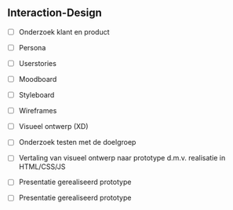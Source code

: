 Interaction-Design
---------------------------------------
* [ ] Onderzoek klant en product
* [ ] Persona
* [ ] Userstories
* [ ] Moodboard
* [ ] Styleboard
* [ ] Wireframes
* [ ] Visueel ontwerp (XD)
* [ ] Onderzoek testen met de doelgroep
* [ ] Vertaling van visueel ontwerp naar prototype d.m.v. realisatie in HTML/CSS/JS
* [ ] Presentatie gerealiseerd prototype
* [ ] Presentatie gerealiseerd prototype

